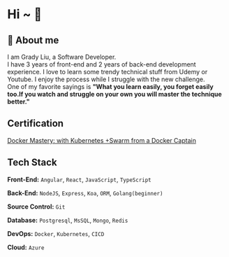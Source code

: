 # Hi ~ 👋

## 🎯 About me

I am Grady Liu, a Software Developer. </br>
I have 3 years of front-end and 2 years of back-end development experience.
I love to learn some trendy technical stuff from Udemy or Youtube.
I enjoy the process while I struggle with the new challenge.</br>
One of my favorite sayings is **"What you learn easily, you forget easily too.If you watch and struggle on your own you will master the technique better."**

## Certification

[Docker Mastery: with Kubernetes +Swarm from a Docker Captain](https://www.udemy.com/certificate/UC-5be14435-4e74-468c-820a-77905dffac2a/?utm_source=sendgrid.com&utm_medium=email&utm_campaign=email)

## Tech Stack

**Front-End:** `Angular`, `React`, `JavaScript`, `TypeScript`

**Back-End:** `NodeJS`, `Express`, `Koa`, `ORM`, `Golang(beginner)`

**Source Control:** `Git`

**Database:** `Postgresql`, `MsSQL`, `Mongo`, `Redis`

**DevOps:** `Docker`, `Kubernetes`, `CICD`

**Cloud:** `Azure`

<!---
grady982/grady982 is a ✨ special ✨ repository because its `README.md` (this file) appears on your GitHub profile.
You can click the Preview link to take a look at your changes.
--->
